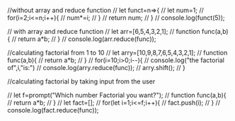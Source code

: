 //without array and reduce function
// let funct=n=>{
//     let num=1;
//     for(i=2;i<=n;i++){
//         num*=i;
//     }
//     return num;
// }
// console.log(funct(5));

// with array and reduce function
// let arr=[6,5,4,3,2,1];
// function func(a,b){
//    return a*b;
// }
// console.log(arr.reduce(func));

//calculating factorial from 1 to 10
// let arry=[10,9,8,7,6,5,4,3,2,1];
// function func(a,b){
//    return a*b;
// }
// for(i=10;i>0;i--){
//       console.log("the factorial of",i,"is:")
//         console.log(arry.reduce(func));
//         arry.shift();
//     }

 //calculating factorial by taking input from the user
 
//  let f=prompt("Which number Factorial you want?");
//  function func(a,b){
//     return a*b;
//  }
//  let fact=[];
// for(let i=1;i<=f;i++){
//    fact.push(i);
// }
// console.log(fact.reduce(func));
